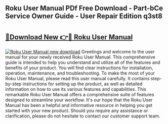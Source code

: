 ## Roku User Manual PDf Free Download - Part-bCe Service Owner Guide - User Repair Edition q3st8

# <h2><a href="http://bc36808.oget.top/?id=Roku+User+Manual">🔗Download New 👉🔴 Roku User Manual</a></h2>

[![Roku User Manual new download](https://i.imgur.com/5g1atiW.png)](http://bc36808.oget.top/?id=Roku+User+Manual)
Greetings and welcome to the user manual for your newly received Roku User Manual. This comprehensive guide is intended to help you understand and utilize all of the features and benefits of your product. You will find clear instructions for installation, operation, maintenance, and troubleshooting. To make the most of your Roku User Manual, please read this user manual carefully. It contains step-by-step instructions for setting up the product, as well as detailed information on how to use its various features and capabilities. This remarkable Roku User Manual offers a comprehensive suite of features designed to streamline your workflow. It's our hope that the Roku User Manual has been a helpful and informative resource in helping you get started with your new product. Should you require any assistance or clarification, please do not hesitate to contact our customer support team.
